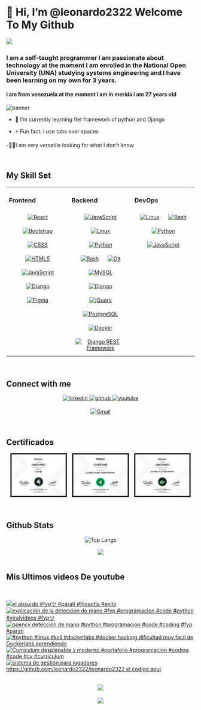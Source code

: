 # 👋 Hi, I’m @leonardo2322  Welcome To My Github <div id="header" align="center">
  <img src="https://media3.giphy.com/media/v1.Y2lkPTc5MGI3NjExbWdxc2x3ZGFxZ2Z1MzVkeTJucG1sa202NHh4bzBjY294cHk3YjhqbyZlcD12MV9pbnRlcm5hbF9naWZfYnlfaWQmY3Q9Zw/bGgsc5mWoryfgKBx1u/giphy.webp" width="100"/>
</div>

### I am a self-taught programmer I am passionate about technology at the moment I am enrolled in the National Open University (UNA) studying systems engineering and I have been learning on my own for 3 years.

#### i am from venezuela at the moment i am in merida i am 27 years old 

![banner](bannergithub.png)

  

  

- 🌱 I’m currently learning flet framework of python and Django  
  
- ⚡ Fun fact: I use tabs over spaces  

-🐱‍👤I am very versatile looking for what I don't know 
  

<br/>  


## My Skill Set  
<table><tr><td valign="top" width="33%">



### Frontend  
<div align="center">  
<a href="https://reactjs.org/" target="_blank"><img style="margin: 10px" src="https://profilinator.rishav.dev/skills-assets/react-original-wordmark.svg" alt="React" height="50" /></a>  
<a href="https://getbootstrap.com/docs/3.4/javascript/" target="_blank"><img style="margin: 10px" src="https://profilinator.rishav.dev/skills-assets/bootstrap-plain.svg" alt="Bootstrap" height="50" /></a>  
<a href="https://www.w3schools.com/css/" target="_blank"><img style="margin: 10px" src="https://profilinator.rishav.dev/skills-assets/css3-original-wordmark.svg" alt="CSS3" height="50" /></a>  
<a href="https://en.wikipedia.org/wiki/HTML5" target="_blank"><img style="margin: 10px" src="https://profilinator.rishav.dev/skills-assets/html5-original-wordmark.svg" alt="HTML5" height="50" /></a>  
<a href="https://www.javascript.com/" target="_blank"><img style="margin: 10px" src="https://profilinator.rishav.dev/skills-assets/javascript-original.svg" alt="JavaScript" height="50" /></a>  
<a href="https://www.djangoproject.com/" target="_blank"><img style="margin: 10px" src="https://profilinator.rishav.dev/skills-assets/django-original.svg" alt="Django" height="50" /></a>  
<a href="https://www.figma.com/" target="_blank"><img style="margin: 10px" src="https://profilinator.rishav.dev/skills-assets/figma-icon.svg" alt="Figma" height="50" /></a>  
</div>

</td><td valign="top" width="33%">



### Backend  
<div align="center">  
<a href="https://www.javascript.com/" target="_blank"><img style="margin: 10px" src="https://profilinator.rishav.dev/skills-assets/javascript-original.svg" alt="JavaScript" height="50" /></a>  
<a href="https://www.linux.org/" target="_blank"><img style="margin: 10px" src="https://profilinator.rishav.dev/skills-assets/linux-original.svg" alt="Linux" height="50" /></a>  
<a href="https://www.python.org/" target="_blank"><img style="margin: 10px" src="https://profilinator.rishav.dev/skills-assets/python-original.svg" alt="Python" height="50" /></a>  
<a href="https://www.gnu.org/software/bash/" target="_blank"><img style="margin: 10px" src="https://profilinator.rishav.dev/skills-assets/gnu_bash-icon.svg" alt="Bash" height="50" /></a>  
<a href="https://github.com/" target="_blank"><img style="margin: 10px" src="https://profilinator.rishav.dev/skills-assets/git-scm-icon.svg" alt="Git" height="50" /></a>  
<a href="https://www.mysql.com/" target="_blank"><img style="margin: 10px" src="https://profilinator.rishav.dev/skills-assets/mysql-original-wordmark.svg" alt="MySQL" height="50" /></a>  
<a href="https://www.djangoproject.com/" target="_blank"><img style="margin: 10px" src="https://profilinator.rishav.dev/skills-assets/django-original.svg" alt="Django" height="50" /></a>  
<a href="https://jquery.com/" target="_blank"><img style="margin: 10px" src="https://profilinator.rishav.dev/skills-assets/jquery.png" alt="jQuery" height="50" /></a>  
<a href="https://www.postgresql.org/" target="_blank"><img style="margin: 10px" src="https://profilinator.rishav.dev/skills-assets/postgresql-original-wordmark.svg" alt="PostgreSQL" height="50" /></a>  
 
<a href="https://www.docker.com/" target="_blank">
  <img style="margin: 10px" src="https://profilinator.rishav.dev/skills-assets/docker-original-wordmark.svg" alt="Docker" height="50" />
</a>
<a href="https://www.django-rest-framework.org/" target="_blank">
  <img style="margin: 10px" src="https://cdn.jsdelivr.net/gh/devicons/devicon/icons/django/django-plain-wordmark.svg" alt="Django REST Framework" height="50" />
</a>
</div>

</td><td valign="top" width="33%">



### DevOps  
<div align="center">  
<a href="https://www.linux.org/" target="_blank"><img style="margin: 10px" src="https://profilinator.rishav.dev/skills-assets/linux-original.svg" alt="Linux" height="50" /></a>  
<a href="https://www.gnu.org/software/bash/" target="_blank"><img style="margin: 10px" src="https://profilinator.rishav.dev/skills-assets/gnu_bash-icon.svg" alt="Bash" height="50" /></a>  
<a href="https://www.python.org/" target="_blank"><img style="margin: 10px" src="https://profilinator.rishav.dev/skills-assets/python-original.svg" alt="Python" height="50" /></a>  
<a href="https://www.javascript.com/" target="_blank"><img style="margin: 10px" src="https://profilinator.rishav.dev/skills-assets/javascript-original.svg" alt="JavaScript" height="50" /></a>  
</div>

</td></tr></table>  

<br/>  


## Connect with me  
<div align="center">
<a href="https://www.linkedin.com/in/leonardo-jose-367bb2229/" target="_blank">
<img src=https://img.shields.io/badge/linkedin-%231E77B5.svg?&style=for-the-badge&logo=linkedin&logoColor=white alt=linkedin style="margin-bottom: 5px;" />
</a>
<a href="https://github.com/leonardo2322" target="_blank">
<img src=https://img.shields.io/badge/github-%2324292e.svg?&style=for-the-badge&logo=github&logoColor=white alt=github style="margin-bottom: 5px;" />
</a>
<a href="https://www.youtube.com/@Paper-tech-tips" target="_blank">
<img src=https://img.shields.io/badge/youtube-%23EE4831.svg?&style=for-the-badge&logo=youtube&logoColor=white alt=youtube style="margin-bottom: 5px;" />
</a>  
<a href="mailto:joys23services@gmail.com?
Subject=Asunto%20del%20mail»" target="_blank">
 
 ![Gmail](https://img.shields.io/badge/Gmail-D14836?style=for-the-badge&logo=gmail&logoColor=white)

</a> 
</div>  
<br/> 


 
## Certificados
<p align="center">

<img src="diploma-django.jpg" width="30%" style="margin-right: 10px;" />
<img src="diploma-django-rest-framework.jpg" width="30%" style="margin-right: 10px;" />
<img src="diploma-docker-fundamentosjp.jpg" width="30%" />

</p>
<br/> 

## Github Stats 

<div align="center">

 ![Top Langs](https://github-readme-stats.vercel.app/api/top-langs/?username=leonardo2322&layout=compact&theme=dark)

</div> 



<div align="center"><img src="https://github-readme-stats.vercel.app/api?username=leonardo2322&theme=vision-friendly-dark&show_icons=true&count_private=true&hide_border=true" align="center" /></div>  

<br/> 

 ##  Mis Ultimos videos De youtube

<br/> 


<!-- BEGIN YOUTUBE-CARDS -->
[![el absurdo #fypツ #parati #filosofía #exito](https://ytcards.demolab.com/?id=Y2IMFn8jKBw&title=el+absurdo+%23fyp%E3%83%84+%23parati+%23filosof%C3%ADa+%23exito&lang=en&timestamp=1744132826&background_color=%230d1117&title_color=%23ffffff&stats_color=%23dedede&max_title_lines=1&width=250&border_radius=5 "el absurdo #fypツ #parati #filosofía #exito")](https://www.youtube.com/watch?v=Y2IMFn8jKBw)
[![explicación de la deteccion de mano #fyp #programacion #code #python #viralvideos #fypツ](https://ytcards.demolab.com/?id=bSKcZXJjjuw&title=explicaci%C3%B3n+de+la+deteccion+de+mano+%23fyp+%23programacion+%23code+%23python+%23viralvideos+%23fyp%E3%83%84&lang=en&timestamp=1743548528&background_color=%230d1117&title_color=%23ffffff&stats_color=%23dedede&max_title_lines=1&width=250&border_radius=5 "explicación de la deteccion de mano #fyp #programacion #code #python #viralvideos #fypツ")](https://www.youtube.com/watch?v=bSKcZXJjjuw)
[![opencv detección de mano #python #programacion #code #coding #fyp #parati](https://ytcards.demolab.com/?id=AJcmJdDhLQ4&title=opencv+detecci%C3%B3n+de+mano+%23python+%23programacion+%23code+%23coding+%23fyp+%23parati&lang=en&timestamp=1743512657&background_color=%230d1117&title_color=%23ffffff&stats_color=%23dedede&max_title_lines=1&width=250&border_radius=5 "opencv detección de mano #python #programacion #code #coding #fyp #parati")](https://www.youtube.com/watch?v=AJcmJdDhLQ4)
[![#python #linux #kali #dockerlabs #docker  hacking dificultad muy facil de Dockerlabs aprendiendo](https://ytcards.demolab.com/?id=-40xjaY73gg&title=%23python+%23linux+%23kali+%23dockerlabs+%23docker++hacking+dificultad+muy+facil+de+Dockerlabs+aprendiendo&lang=en&timestamp=1743448722&background_color=%230d1117&title_color=%23ffffff&stats_color=%23dedede&max_title_lines=1&width=250&border_radius=5 "#python #linux #kali #dockerlabs #docker  hacking dificultad muy facil de Dockerlabs aprendiendo")](https://www.youtube.com/watch?v=-40xjaY73gg)
[![Currículum desplegable y moderno #portafolio #programacion #coding #code #cv #curriculum](https://ytcards.demolab.com/?id=E_y_kBcF9uA&title=Curr%C3%ADculum+desplegable+y+moderno+%23portafolio+%23programacion+%23coding+%23code+%23cv+%23curriculum&lang=en&timestamp=1742477993&background_color=%230d1117&title_color=%23ffffff&stats_color=%23dedede&max_title_lines=1&width=250&border_radius=5 "Currículum desplegable y moderno #portafolio #programacion #coding #code #cv #curriculum")](https://www.youtube.com/watch?v=E_y_kBcF9uA)
[![sistema de gestión para jugadores https://github.com/leonardo2322/leonardo2322 el codigo aqui](https://ytcards.demolab.com/?id=M6EC6runCwM&title=sistema+de+gesti%C3%B3n+para+jugadores+https%3A%2F%2Fgithub.com%2Fleonardo2322%2Fleonardo2322+el+codigo+aqui&lang=en&timestamp=1742144615&background_color=%230d1117&title_color=%23ffffff&stats_color=%23dedede&max_title_lines=1&width=250&border_radius=5 "sistema de gestión para jugadores https://github.com/leonardo2322/leonardo2322 el codigo aqui")](https://www.youtube.com/watch?v=M6EC6runCwM)
<!-- END YOUTUBE-CARDS -->




  

<br/>  

<div align="center">
<img src="https://komarev.com/ghpvc/?username=leonardo2322&&style=flat-square" align="center" />
</div>  
  

<br/>  

<div align="center">
            <a href="https://paypal.me/leonardo jose araujo mendez" target="_blank" style="display: inline-block;">
                <img
                    src="https://img.shields.io/badge/Donate-PayPal-blue.svg?style=flat-square&logo=paypal" 
                    align="center"
                />
            </a></div>
<br />



